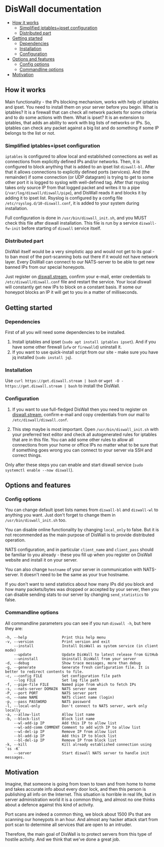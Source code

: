# DisWall documentation

<!-- TOC -->
* [How it works](#how-it-works)
   * [Simplified iptables+ipset configuration](#simplified-iptablesipset-configuration)
   * [Distributed part](#distributed-part)
* [Getting started](#getting-started)
   * [Dependencies](#dependencies)
   * [Installation](#installation)
   * [Configuration](#configuration)
* [Options and features](#options-and-features)
   * [Config options](#config-options)
   * [Commandline options](#commandline-options)
* [Motivation](#motivation)
<!-- TOC -->

## How it works

Main functionality - the IPs blocking mechanism, works with help of iptables and ipset. You need to install them on your server before you begin.
What is iptables? It is a firewall that can check all network packets for some criteria and to do some actions with them.
What is ipset? It is an extension to iptables, that adds an ability to work with big lists of networks or IPs.
So, iptables can check any packet against a big list and do something if some IP belongs to the list or not.

### Simplified iptables+ipset configuration

`iptables` is configured to allow local and established connections as well as connections from explicitly defined IPs and/or networks.
Then, it is configured to block anything that is added to an ipset list `diswall-bl`.
After that it allows connections to explicitly defined ports (services).
And (the remainder) if some connection (or UDP datagram) is trying to get to some other port it is logged to syslog with well-defined tag.
After that rsyslog takes only source IP from that logged packet and writes it to a pipe (`/var/log/diswall/diswall/pipe`), and DisWall reads it and blocks it by adding it to ipset list.
Rsyslog is configured by a config file `/etc/rsyslog.d/10-diswall.conf`, it is added to your system during installation.

Full configuration is done in `/usr/bin/diswall_init.sh`, and you MUST check this file after diswall installation.
This file is run by a service `diswall-fw-init` before starting of `diswall` service itself.

### Distributed part

DisWall itself would be a very simplistic app and would not get to its goal - to ban most of the port-scanning bots out there if it would not have network layer.
Every DisWall can connect to our NATS-server to be able to get new banned IPs from our special honeypots.

Just register on [diswall.stream](https://diswall.stream), confirm your e-mail, enter credentials to `/etc/diswall/diswall.conf` file and restart the service.
Your local diswall will constantly get new IPs to block on a constant basis. If some our honeypot blocks an IP it will get to you in a matter of milliseconds.

## Getting started

### Dependencies

First of all you will need some dependencies to be installed.
1. Install iptables and ipset (`sudo apt install iptables ipset`). And if you have some other firewall (`ufw` or `firewalld`) uninstall it.
2. If you want to use quick-install script from our site - make sure you have jq installed (`sudo install jq`).

### Installation

Use `curl https://get.diswall.stream | bash` or `wget -O - https://get.diswall.stream | bash` to install the DisWall.

### Configuration

1. If you want to use full-fledged DisWall then you need to register on [diswall.stream](https://diswall.stream), confirm e-mail and copy credentials from our mail to `/etc/diswall/diswall.conf`.

2. This step maybe is most important. Open `/usr/bin/diswall_init.sh` with your preferred text editor and check all autogenerated rules for iptables that are in this file.
   You can add some other rules to allow all connections from your home or office IPs no matter what to be sure that if something goes wrong you can connect to your server via SSH and correct things.

Only after these steps you can enable and start diswall service (`sudo systemctl enable --now diswall`).

## Options and features

### Config options

You can change default ipset lists names from `diswall-bl` and `diswall-wl` to anything you want. Just don't forget to change them in `/usr/bin/diswall_init.sh` too.

You can disable online functionality by changing `local_only` to false. But it is not recommended as the main purpose of DisWall is to provide distributed operation.

NATS configuration, and in particular `client_name` and `client_pass` should be familiar to you already - these you fill up when you register on DisWall website and install it on your server.

You can also change `hostname` of your server in communication with NATS-server. It doesn't need to be the same as your true hostname.

If you don't want to send statistics about how many IPs did you block and how many packets/bytes was dropped or accepted by your server, then you can disable sending stats to our server by changing `send_statistics` to false.

### Commandline options

All commandline parameters you can see if you run `diswall -h`, but here they are:

```
-h, --help                Print this help menu
-v, --version             Print version and exit
    --install             Install DisWall as system service (in client mode)
    --update              Update DisWall to latest release from GitHub
    --uninstall           Uninstall DisWall from your server
-d, --debug               Show trace messages, more than debug
-g, --generate            Generate fresh configuration file. It is better to redirect contents to file.
-c, --config FILE         Set configuration file path
    --log FILE            Set log file path
-f, --pipe-file FILE      Named pipe from which to fetch IPs
-s, --nats-server DOMAIN  NATS server name
-P, --port PORT           NATS server port
-n, --name NAME           NATS client name (login)
-p, --pass PASSWORD       NATS password
-l, --local-only          Don't connect to NATS server, work only locally
-a, --allow-list          Allow list name
-b, --block-list          Block list name
    --wl-add-ip IP        Add this IP to allow list
    --wl-add-comm COMMENT Comment to add with IP to allow list
    --wl-del-ip IP        Remove IP from allow list
    --bl-add-ip IP        Add this IP to block list
    --bl-del-ip IP        Remove IP from block list
-k, --kill                Kill already established connection using `ss -K`
    --server              Start diswall NATS server to handle init messages.
```

## Motivation

Imagine, that someone is going from town to town and from home to home and takes accurate info about every door lock, and then this person is publishing all info on the Internet.
This situation is horrible in real life, but in server administration world it is a common thing, and almost no one thinks about a defence against this kind of activity.

Port scans are indeed a common thing, we block about 1500 IPs that are scanning our honeypots in an hour. And almost any hacker attack start from port scan to determine all services that are open to an intruder.

Therefore, the main goal of DisWall is to protect servers from this type of hostile activity. And we think that we've done a great job.

